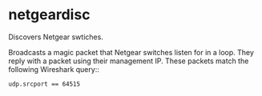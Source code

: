 netgeardisc
===========

Discovers Netgear swtiches.

Broadcasts a magic packet that Netgear switches listen for in a loop.  They
reply with a packet using their management IP.  These packets match the
following Wireshark query::

    udp.srcport == 64515
